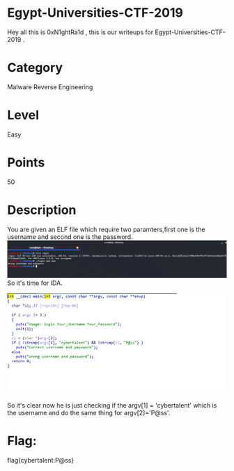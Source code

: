 # Egypt-Universities-CTF-2019
Hey all this is 0xN1ghtRa1d , this is our writeups for Egypt-Universities-CTF-2019 .
# Category
Malware Reverse Engineering
# Level
Easy
# Points
50
# Description
You are given an ELF file which require two paramters,first one is the username and second one is the password.
![Image](https://github.com/0xN1ghtRa1d/Egypt-Universities-CTF-2019/blob/master/first.png)
So it's time for IDA.

![Image](https://github.com/0xN1ghtRa1d/Egypt-Universities-CTF-2019/blob/master/idaview.png)

So it's clear now he is just checking if the  argv[1] = 'cybertalent' which is the username and do the same thing for argv[2]='P@ss'.

# Flag:
flag{cybertalent:P@ss}


